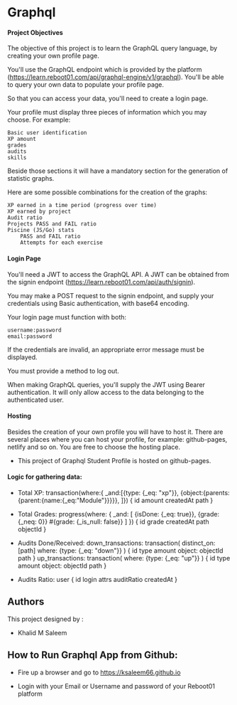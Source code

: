 # Graphql

#### Project Objectives

The objective of this project is to learn the GraphQL query language, by creating your own profile page.

You'll use the GraphQL endpoint which is provided by the platform (https://learn.reboot01.com/api/graphql-engine/v1/graphql). You'll be able to query your own data to populate your profile page.

So that you can access your data, you'll need to create a login page.

Your profile must display three pieces of information which you may choose. For example:

    Basic user identification
    XP amount
    grades
    audits
    skills

Beside those sections it will have a mandatory section for the generation of statistic graphs.

Here are some possible combinations for the creation of the graphs:

    XP earned in a time period (progress over time)
    XP earned by project
    Audit ratio
    Projects PASS and FAIL ratio
    Piscine (JS/Go) stats
        PASS and FAIL ratio
        Attempts for each exercise

#### Login Page

You'll need a JWT to access the GraphQL API. A JWT can be obtained from the signin endpoint (https://learn.reboot01.com/api/auth/signin).

You may make a POST request to the signin endpoint, and supply your credentials using Basic authentication, with base64 encoding.

Your login page must function with both:

    username:password
    email:password

If the credentials are invalid, an appropriate error message must be displayed.

You must provide a method to log out.

When making GraphQL queries, you'll supply the JWT using Bearer authentication. It will only allow access to the data belonging to the authenticated user.

#### Hosting

Besides the creation of your own profile you will have to host it. There are several places where you can host your profile, for example: github-pages, netlify and so on. You are free to choose the hosting place.

- This project of Graphql Student Profile is hosted on github-pages.

#### Logic for gathering data:
- Total XP:
   transaction(where:{ _and:[{type: {_eq: "xp"}},
          {object:{parents:{parent:{name:{_eq:"Module"}}}}},
          ]}) {
               id
               amount
               createdAt
               path
        }

- Total Grades:
    progress(where: {
                _and: [
                    {isDone: {_eq: true}},
                    {grade: {_neq: 0}} #{grade: {_is_null: false}}
                ]
            }) {
                id
                grade
                createdAt
                path
                objectId
            }

- Audits Done/Received:
    down_transactions: transaction(
            distinct_on: [path]
            where: {type: {_eq: "down"}}
        ) {
            id
            type
            amount
            object:
            objectId
            path
        }
        up_transactions: transaction(
            where: {type: {_eq: "up"}}
        ) {
            id
            type
            amount
            object:
            objectId
            path
        }

- Audits Ratio:
    user {
                id
                login
                attrs
                auditRatio
                createdAt
            }
        
## Authors

This project designed by :

- Khalid M Saleem

## How to Run Graphql App from Github:

- Fire up a browser and go to https://ksaleem66.github.io

- Login with your Email or Username and password of your Reboot01 platform
